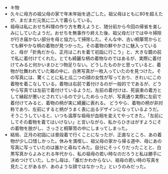 - キ物
- 久々に母方の祖父母の家で年末年始を過ごした。祖父母はともに80を超えたが、まだまだ元気に二人で暮らしている。
- 祖母は私におせち料理の作り方を教えようと、随分前から今回の帰省を楽しみにしていたようだ。おせちを無事作り終えた後、祖父母だけでは中々掃除が行き届かない部分を母と協力して掃除した。そんな中、古い桐箪笥からとても鮮やかな柄の着物が見つかった。その着物の鮮やかさに魅入っていると、母が「折角だから、正月はこれを着て初詣に行こう」と、大きな鏡の前で私に着付けてくれた。とても綺麗な柄の着物なのではあるが、実際に着付けてみると何かいまひとつ物足りない。どうしたものかと思っていると、着物が仕舞われていた箱の中に、白黒写真が一枚入っていたのを見つけた。その写真には、驚くことに私と瓜二つの顔の女性が写っており、きれいにこの着物を着こなしている。着物は右前で着付けるのが一般的でであるが、どうやら写真では左前で着付けているようだ。左前の着付けは、死装束の着方として縁起が悪いとされているので少しためらったが、写真通り実際に左前で着付けてみると、着物の柄が実に綺麗に表れる。
どうやら、着物の柄が非対称であり、左前にすると柄がうまく表に出るデザインになっているようだ。そうこうしていると、いつも温厚な祖母が血相を変えてやってきた。「左前にしてその着物を着てはいけない」と言いながら、私からひきはがすようにその着物を脱がし、さっさと桐箪笥の中にしまってしまった。
- 結局、正月の初詣には普段着で行くことになったが、正直なところ、あの着物が少し口惜しかった。休みを満喫し、祖父母の家から帰る道中、母にあの写真に写っていたのは誰かと尋ねてみた。自分にそっくりだったことと、白黒写真からよみとれる年代から、私の祖母の若い時なのだろうと私は勝手に決めつけていた。しかし母は、「誰だかわからない、祖母の若い時の写真を見たことがあるが、あのような顔ではなかった」というのみだった。
